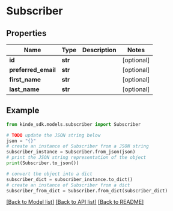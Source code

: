 # Subscriber


## Properties

Name | Type | Description | Notes
------------ | ------------- | ------------- | -------------
**id** | **str** |  | [optional] 
**preferred_email** | **str** |  | [optional] 
**first_name** | **str** |  | [optional] 
**last_name** | **str** |  | [optional] 

## Example

```python
from kinde_sdk.models.subscriber import Subscriber

# TODO update the JSON string below
json = "{}"
# create an instance of Subscriber from a JSON string
subscriber_instance = Subscriber.from_json(json)
# print the JSON string representation of the object
print(Subscriber.to_json())

# convert the object into a dict
subscriber_dict = subscriber_instance.to_dict()
# create an instance of Subscriber from a dict
subscriber_from_dict = Subscriber.from_dict(subscriber_dict)
```
[[Back to Model list]](../README.md#documentation-for-models) [[Back to API list]](../README.md#documentation-for-api-endpoints) [[Back to README]](../README.md)


